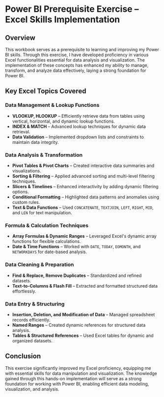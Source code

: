 # **Power BI Prerequisite Exercise – Excel Skills Implementation**  

## **Overview**  
This workbook serves as a prerequisite to learning and improving my Power BI skills. Through this exercise, I have developed proficiency in various Excel functionalities essential for data analysis and visualization. The implementation of these concepts has enhanced my ability to manage, transform, and analyze data effectively, laying a strong foundation for Power BI.  

## **Key Excel Topics Covered**  

### **Data Management & Lookup Functions**  
- **VLOOKUP, HLOOKUP** – Efficiently retrieve data from tables using vertical, horizontal, and dynamic lookup functions.  
- **INDEX & MATCH** – Advanced lookup techniques for dynamic data retrieval.  
- **Data Validation** – Implemented dropdown lists and constraints to maintain data integrity.  

### **Data Analysis & Transformation**  
- **Pivot Tables & Pivot Charts** – Created interactive data summaries and visualizations.  
- **Sorting & Filtering** – Applied advanced sorting and multi-level filtering techniques.  
- **Slicers & Timelines** – Enhanced interactivity by adding dynamic filtering options.  
- **Conditional Formatting** – Highlighted data patterns and anomalies using custom rules.  
- **Text & Data Functions** – Used `CONCATENATE`, `TEXTJOIN`, `LEFT`, `RIGHT`, `MID`, and `LEN` for text manipulation.  

### **Formula & Calculation Techniques**  
- **Array Formulas & Dynamic Ranges** – Leveraged Excel's dynamic array functions for flexible calculations.  
- **Date & Time Functions** – Worked with `DATE`, `TODAY`, `EOMONTH`, and `NETWORKDAYS` for date-based analysis.  

### **Data Cleaning & Preparation**  
- **Find & Replace, Remove Duplicates** – Standardized and refined datasets.  
- **Text-to-Columns & Flash Fill** – Extracted and formatted structured data effortlessly.  

### **Data Entry & Structuring**  
- **Insertion, Deletion, and Modification of Data** – Managed spreadsheet records efficiently.  
- **Named Ranges** – Created dynamic references for structured data analysis.  
- **Tables & Structured References** – Used Excel tables for dynamic and organized datasets.  

## **Conclusion**  
This exercise significantly improved my Excel proficiency, equipping me with essential skills for data manipulation and visualization. The knowledge gained through this hands-on implementation will serve as a strong foundation for working with Power BI, enabling efficient data modeling, visualization, and analysis.  
